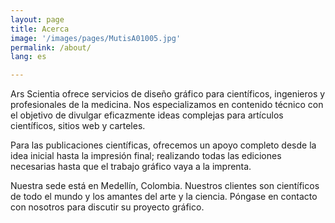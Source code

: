 ```yaml
---
layout: page
title: Acerca
image: '/images/pages/MutisA01005.jpg'
permalink: /about/
lang: es

---
```


Ars Scientia ofrece servicios de diseño gráfico para científicos, ingenieros y profesionales de la medicina.
Nos especializamos en contenido técnico con el objetivo de divulgar eficazmente ideas complejas para artículos científicos, sitios web y carteles.

Para las publicaciones científicas, ofrecemos un apoyo completo desde la idea inicial hasta la impresión final; realizando todas las ediciones necesarias hasta que el trabajo gráfico vaya a la imprenta.

Nuestra sede está en Medellín, Colombia. Nuestros clientes son científicos de todo el mundo y los amantes del arte y la ciencia. Póngase en contacto con nosotros para discutir su proyecto gráfico.
  
